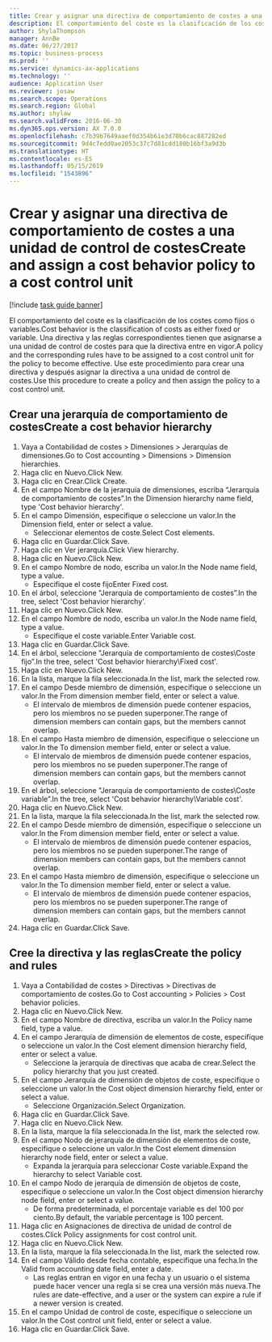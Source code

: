 ```yaml
---
title: Crear y asignar una directiva de comportamiento de costes a una unidad de control de costes
description: El comportamiento del coste es la clasificación de los costes como fijos o variables.
author: ShylaThompson
manager: AnnBe
ms.date: 06/27/2017
ms.topic: business-process
ms.prod: ''
ms.service: dynamics-ax-applications
ms.technology: ''
audience: Application User
ms.reviewer: josaw
ms.search.scope: Operations
ms.search.region: Global
ms.author: shylaw
ms.search.validFrom: 2016-06-30
ms.dyn365.ops.version: AX 7.0.0
ms.openlocfilehash: c7b39b7649aaef0d354b61e3d70b6cac887282ed
ms.sourcegitcommit: 9d4c7edd0ae2053c37c7d81cdd180b16bf3a9d3b
ms.translationtype: HT
ms.contentlocale: es-ES
ms.lasthandoff: 05/15/2019
ms.locfileid: "1543896"
---
```

# <a name="create-and-assign-a-cost-behavior-policy-to-a-cost-control-unit"></a><span data-ttu-id="51e14-103">Crear y asignar una directiva de comportamiento de costes a una unidad de control de costes</span><span class="sxs-lookup"><span data-stu-id="51e14-103">Create and assign a cost behavior policy to a cost control unit</span></span>

[!include [task guide banner](../../includes/task-guide-banner.md)]

<span data-ttu-id="51e14-104">El comportamiento del coste es la clasificación de los costes como fijos o variables.</span><span class="sxs-lookup"><span data-stu-id="51e14-104">Cost behavior is the classification of costs as either fixed or variable.</span></span> <span data-ttu-id="51e14-105">Una directiva y las reglas correspondientes tienen que asignarse a una unidad de control de costes para que la directiva entre en vigor.</span><span class="sxs-lookup"><span data-stu-id="51e14-105">A policy and the corresponding rules have to be assigned to a cost control unit for the policy to become effective.</span></span> <span data-ttu-id="51e14-106">Use este procedimiento para crear una directiva y después asignar la directiva a una unidad de control de costes.</span><span class="sxs-lookup"><span data-stu-id="51e14-106">Use this procedure to create a policy and then assign the policy to a cost control unit.</span></span>


## <a name="create-a-cost-behavior-hierarchy"></a><span data-ttu-id="51e14-107">Crear una jerarquía de comportamiento de costes</span><span class="sxs-lookup"><span data-stu-id="51e14-107">Create a cost behavior hierarchy</span></span>
1. <span data-ttu-id="51e14-108">Vaya a Contabilidad de costes > Dimensiones > Jerarquías de dimensiones.</span><span class="sxs-lookup"><span data-stu-id="51e14-108">Go to Cost accounting > Dimensions > Dimension hierarchies.</span></span>
2. <span data-ttu-id="51e14-109">Haga clic en Nuevo.</span><span class="sxs-lookup"><span data-stu-id="51e14-109">Click New.</span></span>
3. <span data-ttu-id="51e14-110">Haga clic en Crear.</span><span class="sxs-lookup"><span data-stu-id="51e14-110">Click Create.</span></span>
4. <span data-ttu-id="51e14-111">En el campo Nombre de la jerarquía de dimensiones, escriba “Jerarquía de comportamiento de costes”.</span><span class="sxs-lookup"><span data-stu-id="51e14-111">In the Dimension hierarchy name field, type 'Cost behavior hierarchy'.</span></span>
5. <span data-ttu-id="51e14-112">En el campo Dimensión, especifique o seleccione un valor.</span><span class="sxs-lookup"><span data-stu-id="51e14-112">In the Dimension field, enter or select a value.</span></span>
    * <span data-ttu-id="51e14-113">Seleccionar elementos de coste.</span><span class="sxs-lookup"><span data-stu-id="51e14-113">Select Cost elements.</span></span>  
6. <span data-ttu-id="51e14-114">Haga clic en Guardar.</span><span class="sxs-lookup"><span data-stu-id="51e14-114">Click Save.</span></span>
7. <span data-ttu-id="51e14-115">Haga clic en Ver jerarquía.</span><span class="sxs-lookup"><span data-stu-id="51e14-115">Click View hierarchy.</span></span>
8. <span data-ttu-id="51e14-116">Haga clic en Nuevo.</span><span class="sxs-lookup"><span data-stu-id="51e14-116">Click New.</span></span>
9. <span data-ttu-id="51e14-117">En el campo Nombre de nodo, escriba un valor.</span><span class="sxs-lookup"><span data-stu-id="51e14-117">In the Node name field, type a value.</span></span>
    * <span data-ttu-id="51e14-118">Especifique el coste fijo</span><span class="sxs-lookup"><span data-stu-id="51e14-118">Enter Fixed cost.</span></span>  
10. <span data-ttu-id="51e14-119">En el árbol, seleccione "Jerarquía de comportamiento de costes”.</span><span class="sxs-lookup"><span data-stu-id="51e14-119">In the tree, select 'Cost behavior hierarchy'.</span></span>
11. <span data-ttu-id="51e14-120">Haga clic en Nuevo.</span><span class="sxs-lookup"><span data-stu-id="51e14-120">Click New.</span></span>
12. <span data-ttu-id="51e14-121">En el campo Nombre de nodo, escriba un valor.</span><span class="sxs-lookup"><span data-stu-id="51e14-121">In the Node name field, type a value.</span></span>
    * <span data-ttu-id="51e14-122">Especifique el coste variable.</span><span class="sxs-lookup"><span data-stu-id="51e14-122">Enter Variable cost.</span></span>  
13. <span data-ttu-id="51e14-123">Haga clic en Guardar.</span><span class="sxs-lookup"><span data-stu-id="51e14-123">Click Save.</span></span>
14. <span data-ttu-id="51e14-124">En el árbol, seleccione "Jerarquía de comportamiento de costes\Coste fijo”.</span><span class="sxs-lookup"><span data-stu-id="51e14-124">In the tree, select 'Cost behavior hierarchy\Fixed cost'.</span></span>
15. <span data-ttu-id="51e14-125">Haga clic en Nuevo.</span><span class="sxs-lookup"><span data-stu-id="51e14-125">Click New.</span></span>
16. <span data-ttu-id="51e14-126">En la lista, marque la fila seleccionada.</span><span class="sxs-lookup"><span data-stu-id="51e14-126">In the list, mark the selected row.</span></span>
17. <span data-ttu-id="51e14-127">En el campo Desde miembro de dimensión, especifique o seleccione un valor.</span><span class="sxs-lookup"><span data-stu-id="51e14-127">In the From dimension member field, enter or select a value.</span></span>
    * <span data-ttu-id="51e14-128">El intervalo de miembros de dimensión puede contener espacios, pero los miembros no se pueden superponer.</span><span class="sxs-lookup"><span data-stu-id="51e14-128">The range of dimension members can contain gaps, but the members cannot overlap.</span></span>  
18. <span data-ttu-id="51e14-129">En el campo Hasta miembro de dimensión, especifique o seleccione un valor.</span><span class="sxs-lookup"><span data-stu-id="51e14-129">In the To dimension member field, enter or select a value.</span></span>
    * <span data-ttu-id="51e14-130">El intervalo de miembros de dimensión puede contener espacios, pero los miembros no se pueden superponer.</span><span class="sxs-lookup"><span data-stu-id="51e14-130">The range of dimension members can contain gaps, but the members cannot overlap.</span></span>  
19. <span data-ttu-id="51e14-131">En el árbol, seleccione "Jerarquía de comportamiento de costes\Coste variable”.</span><span class="sxs-lookup"><span data-stu-id="51e14-131">In the tree, select 'Cost behavior hierarchy\Variable cost'.</span></span>
20. <span data-ttu-id="51e14-132">Haga clic en Nuevo.</span><span class="sxs-lookup"><span data-stu-id="51e14-132">Click New.</span></span>
21. <span data-ttu-id="51e14-133">En la lista, marque la fila seleccionada.</span><span class="sxs-lookup"><span data-stu-id="51e14-133">In the list, mark the selected row.</span></span>
22. <span data-ttu-id="51e14-134">En el campo Desde miembro de dimensión, especifique o seleccione un valor.</span><span class="sxs-lookup"><span data-stu-id="51e14-134">In the From dimension member field, enter or select a value.</span></span>
    * <span data-ttu-id="51e14-135">El intervalo de miembros de dimensión puede contener espacios, pero los miembros no se pueden superponer.</span><span class="sxs-lookup"><span data-stu-id="51e14-135">The range of dimension members can contain gaps, but the members cannot overlap.</span></span>  
23. <span data-ttu-id="51e14-136">En el campo Hasta miembro de dimensión, especifique o seleccione un valor.</span><span class="sxs-lookup"><span data-stu-id="51e14-136">In the To dimension member field, enter or select a value.</span></span>
    * <span data-ttu-id="51e14-137">El intervalo de miembros de dimensión puede contener espacios, pero los miembros no se pueden superponer.</span><span class="sxs-lookup"><span data-stu-id="51e14-137">The range of dimension members can contain gaps, but the members cannot overlap.</span></span>  
24. <span data-ttu-id="51e14-138">Haga clic en Guardar.</span><span class="sxs-lookup"><span data-stu-id="51e14-138">Click Save.</span></span>

## <a name="create-the-policy-and-rules"></a><span data-ttu-id="51e14-139">Cree la directiva y las reglas</span><span class="sxs-lookup"><span data-stu-id="51e14-139">Create the policy and rules</span></span>
1. <span data-ttu-id="51e14-140">Vaya a Contabilidad de costes > Directivas > Directivas de comportamiento de costes.</span><span class="sxs-lookup"><span data-stu-id="51e14-140">Go to Cost accounting > Policies > Cost behavior policies.</span></span>
2. <span data-ttu-id="51e14-141">Haga clic en Nuevo.</span><span class="sxs-lookup"><span data-stu-id="51e14-141">Click New.</span></span>
3. <span data-ttu-id="51e14-142">En el campo Nombre de directiva, escriba un valor.</span><span class="sxs-lookup"><span data-stu-id="51e14-142">In the Policy name field, type a value.</span></span>
4. <span data-ttu-id="51e14-143">En el campo Jerarquía de dimensión de elementos de coste, especifique o seleccione un valor.</span><span class="sxs-lookup"><span data-stu-id="51e14-143">In the Cost element dimension hierarchy field, enter or select a value.</span></span>
    * <span data-ttu-id="51e14-144">Seleccione la jerarquía de directivas que acaba de crear.</span><span class="sxs-lookup"><span data-stu-id="51e14-144">Select the policy hierarchy that you just created.</span></span>  
5. <span data-ttu-id="51e14-145">En el campo Jerarquía de dimensión de objetos de coste, especifique o seleccione un valor.</span><span class="sxs-lookup"><span data-stu-id="51e14-145">In the Cost object dimension hierarchy field, enter or select a value.</span></span>
    * <span data-ttu-id="51e14-146">Seleccione Organización.</span><span class="sxs-lookup"><span data-stu-id="51e14-146">Select Organization.</span></span>  
6. <span data-ttu-id="51e14-147">Haga clic en Guardar.</span><span class="sxs-lookup"><span data-stu-id="51e14-147">Click Save.</span></span>
7. <span data-ttu-id="51e14-148">Haga clic en Nuevo.</span><span class="sxs-lookup"><span data-stu-id="51e14-148">Click New.</span></span>
8. <span data-ttu-id="51e14-149">En la lista, marque la fila seleccionada.</span><span class="sxs-lookup"><span data-stu-id="51e14-149">In the list, mark the selected row.</span></span>
9. <span data-ttu-id="51e14-150">En el campo Nodo de jerarquía de dimensión de elementos de coste, especifique o seleccione un valor.</span><span class="sxs-lookup"><span data-stu-id="51e14-150">In the Cost element dimension hierarchy node field, enter or select a value.</span></span>
    * <span data-ttu-id="51e14-151">Expanda la jerarquía para seleccionar Coste variable.</span><span class="sxs-lookup"><span data-stu-id="51e14-151">Expand the hierarchy to select Variable cost.</span></span>  
10. <span data-ttu-id="51e14-152">En el campo Nodo de jerarquía de dimensión de objetos de coste, especifique o seleccione un valor.</span><span class="sxs-lookup"><span data-stu-id="51e14-152">In the Cost object dimension hierarchy node field, enter or select a value.</span></span>
    * <span data-ttu-id="51e14-153">De forma predeterminada, el porcentaje variable es del 100 por ciento.</span><span class="sxs-lookup"><span data-stu-id="51e14-153">By default, the variable percentage is 100 percent.</span></span>  
11. <span data-ttu-id="51e14-154">Haga clic en Asignaciones de directiva de unidad de control de costes.</span><span class="sxs-lookup"><span data-stu-id="51e14-154">Click Policy assignments for cost control unit.</span></span>
12. <span data-ttu-id="51e14-155">Haga clic en Nuevo.</span><span class="sxs-lookup"><span data-stu-id="51e14-155">Click New.</span></span>
13. <span data-ttu-id="51e14-156">En la lista, marque la fila seleccionada.</span><span class="sxs-lookup"><span data-stu-id="51e14-156">In the list, mark the selected row.</span></span>
14. <span data-ttu-id="51e14-157">En el campo Válido desde fecha contable, especifique una fecha.</span><span class="sxs-lookup"><span data-stu-id="51e14-157">In the Valid from accounting date field, enter a date.</span></span>
    * <span data-ttu-id="51e14-158">Las reglas entran en vigor en una fecha y un usuario o el sistema puede hacer vencer una regla si se crea una versión más nueva.</span><span class="sxs-lookup"><span data-stu-id="51e14-158">The rules are date-effective, and a user or the system can expire a rule if a newer version is created.</span></span>  
15. <span data-ttu-id="51e14-159">En el campo Unidad de control de coste, especifique o seleccione un valor.</span><span class="sxs-lookup"><span data-stu-id="51e14-159">In the Cost control unit field, enter or select a value.</span></span>
16. <span data-ttu-id="51e14-160">Haga clic en Guardar.</span><span class="sxs-lookup"><span data-stu-id="51e14-160">Click Save.</span></span>

